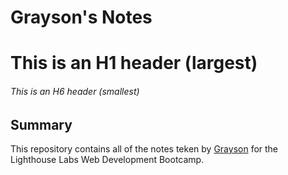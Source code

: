 # Grayson's Notes

# This is an H1 header (largest)
###### This is an H6 header (smallest)

## Summary

This repository contains all of the notes teken by [Grayson](https://github.com/kir-) for the Lighthouse Labs Web Development Bootcamp.